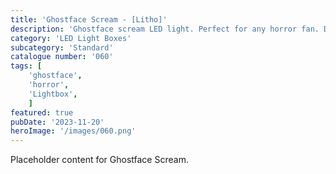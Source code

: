 ```yaml
---
title: 'Ghostface Scream - [Litho]'
description: 'Ghostface scream LED light. Perfect for any horror fan. Different options available, one with lots of blood. one with a little blood and one with no blood.'
category: 'LED Light Boxes'
subcategory: 'Standard'
catalogue number: '060'
tags: [
    'ghostface', 
    'horror',
    'Lightbox', 
    ]
featured: true
pubDate: '2023-11-20'
heroImage: '/images/060.png'
---
```


Placeholder content for Ghostface Scream.
